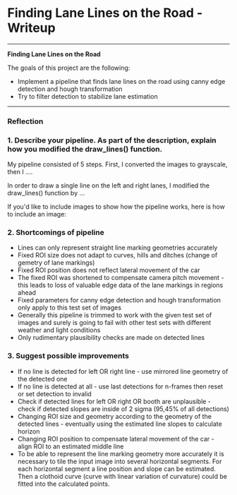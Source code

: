 # **Finding Lane Lines on the Road - Writeup** 


---

**Finding Lane Lines on the Road**

The goals of this project are the following:
* Implement a pipeline that finds lane lines on the road using canny edge detection and hough transformation 
* Try to filter detection to stabilize lane estimation 

---

### Reflection

### 1. Describe your pipeline. As part of the description, explain how you modified the draw_lines() function.

My pipeline consisted of 5 steps. First, I converted the images to grayscale, then I .... 

In order to draw a single line on the left and right lanes, I modified the draw_lines() function by ...

If you'd like to include images to show how the pipeline works, here is how to include an image: 

### 2. Shortcomings of pipeline 

* Lines can only represent straight line marking geometries accurately 
* Fixed ROI size does not adapt to curves, hills and ditches (change of gemetry of lane markings) 
* Fixed ROI position does not reflect lateral movement of the car 
* The fixed ROI was shortened to compensate camera pitch movement - this leads to loss of valuable edge data of the lane markings in regions ahead 
* Fixed parameters for canny edge detection and hough transformation only apply to this test set of images 
* Generally this pipeline is trimmed to work with the given test set of images and surely is going to fail with other test sets with different weather and light conditions 
* Only rudimentary plausibility checks are made on detected lines  


### 3. Suggest possible improvements 

* If no line is detected for left OR right line - use mirrored line geometry of the detected one 
* If no line is detected at all - use last detections for n-frames then reset or set detection to invalid 
* Check if detected lines for left OR right OR booth are unplausible - check if detected slopes are inside of 2 sigma (95,45% of all detections)
* Changing ROI size and geometry according to the geometry of the detected lines - eventually using the estimated line slopes to calculate horizon 
* Changing ROI position to compensate lateral movement of the car - align ROI to an estimated middle line 
* To be able to represent the line marking geometry more accurately it is necessary to tile the input image into several horizontal segments. For each horizontal segment a line position and slope can be estimated. Then a clothoid curve (curve with linear variation of curvature) could be fitted into the calculated points.
